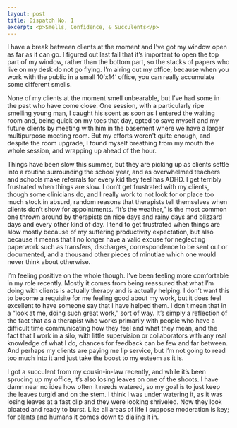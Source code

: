 ```yaml
---
layout: post
title: Dispatch No. 1
excerpt: <p>Smells, Confidence, & Succulents</p>
---
```


I have a break between clients at the moment and I’ve got my window open as far as it can go. I figured out last fall that it’s important to open the top part of my window, rather than the bottom part, so the stacks of papers who live on my desk do not go flying. I’m airing out my office, because when you work with the public in a small 10’x14’ office, you can really accumulate some different smells. 

None of my clients at the moment smell unbearable, but I’ve had some in the past who have come close. One session, with a particularly ripe smelling young man, I caught his scent as soon as I entered the waiting room and, being quick on my toes that day, opted to save myself and my future clients by meeting with him in the basement where we have a larger multipurpose meeting room. But my efforts weren't quite enough, and despite the room upgrade, I found myself breathing from my mouth the whole session, and wrapping up ahead of the hour.

Things have been slow this summer, but they are picking up as clients settle into a routine surrounding the school year, and as overwhelmed teachers and schools make referrals for every kid they feel has ADHD. I get terribly frustrated when things are slow. I don’t get frustrated with my clients, though some clinicians do, and I really work to not look for or place too much stock in absurd, random reasons that therapists tell themselves when clients don’t show for appointments. “It’s the weather,” is the most common one thrown around by therapists on nice days and rainy days and blizzard days and every other kind of day. I tend to get frustrated when things are slow mostly because of my suffering productivity expectation, but also because it means that I no longer have a valid excuse for neglecting paperwork such as transfers, discharges, correspondence to be sent out or documented, and a thousand other pieces of minutiae which one would never think about otherwise.

I’m feeling positive on the whole though. I’ve been feeling more comfortable in my role recently. Mostly it comes from being reassured that what I’m doing with clients is actually therapy and is actually helping. I don’t want this to become a requisite for me feeling good about my work, but it does feel excellent to have someone say that I have helped them. I don’t mean that in a “look at me, doing such great work,” sort of way. It’s simply a reflection of the fact that as a therapist who works primarily with people who have a difficult time communicating how they feel and what they mean, and the fact that I work in a silo, with little supervision or collaborators with any real knowledge of what I do, chances for feedback can be few and far between. And perhaps my clients are paying me lip service, but I’m not going to read too much into it and just take the boost to my esteem as it is.

I got a succulent from my cousin-in-law recently, and while it’s been sprucing up my office, it’s also losing leaves on one of the shoots. I have damn near no idea how often it needs watered, so my goal is to just keep the leaves turgid and on the stem. I think I was under watering it, as it was losing leaves at a fast clip and they were looking shriveled. Now they look bloated and ready to burst. Like all areas of life I suppose moderation is key; for plants and humans it comes down to dialing it in.
